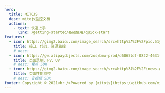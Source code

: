 ```yaml
---
hero:
  title: MITOJS
  desc: mitojs监控文档
  actions:
    - text: 快速上手
      link: /getting-started/基础使用/quick-start
features:
  - icon: https://gimg2.baidu.com/image_search/src=http%3A%2F%2Fpic.51yuansu.com%2Fpic2%2Fcover%2F00%2F32%2F90%2F58110be71b4a5_610.jpg&refer=http%3A%2F%2Fpic.51yuansu.com&app=2002&size=f9999,10000&q=a80&n=0&g=0n&fmt=jpeg?sec=1623556753&t=74bc51c01d5e8b41e25932e8aa44c13e
    title: 接口、代码、资源监控
    # desc:
  - icon: https://gw.alipayobjects.com/zos/bmw-prod/d60657df-0822-4631-9d7c-e7a869c2f21c/k79dmz3q_w126_h126.png
    title: 页面录制、PV、UV
    # desc: 埋点 SDK
  - icon: https://gimg2.baidu.com/image_search/src=http%3A%2F%2Finews.gtimg.com%2Fnewsapp_match%2F0%2F8197324316%2F0.jpg&refer=http%3A%2F%2Finews.gtimg.com&app=2002&size=f9999,10000&q=a80&n=0&g=0n&fmt=jpeg?sec=1623557249&t=40c6fce0a9011c4ed839f92f0cad5163
    title: 页面性能监控
    # desc: 音视频 SDK
footer: Copyright © 2021<br />Powered by [mitojs](https://github.com/mitojs)
---
```


<!-- ## Hello dumi! -->
